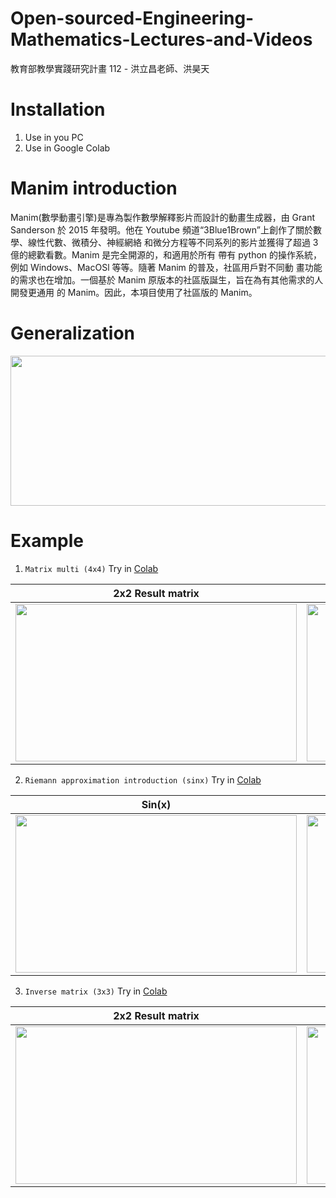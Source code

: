 # Open-sourced-Engineering-Mathematics-Lectures-and-Videos
教育部教學實踐研究計畫 112 - 洪立昌老師、洪昊天

# Installation

1. Use in you PC
2. Use in Google Colab 

# Manim introduction
Manim(數學動畫引擎)是專為製作數學解釋影片而設計的動畫生成器，由 Grant Sanderson 於 2015 年發明。他在 Youtube 頻道“3Blue1Brown”上創作了關於數學、線性代數、微積分、神經網絡 和微分方程等不同系列的影片並獲得了超過 3 億的總歡看數。Manim 是完全開源的，和適用於所有 帶有 python 的操作系統，例如 Windows、MacOSl 等等。隨著 Manim 的普及，社區用戶對不同動 畫功能的需求也在增加。一個基於 Manim 原版本的社區版誕生，旨在為有其他需求的人開發更通用 的 Manim。因此，本項目使用了社區版的 Manim。


# Generalization

<img src="https://github.com/isaacgbhk/Open-sourced-Engineering-Mathematics-Lectures-and-Videos/blob/main/Demo/MatrixMulti_Colab.gif" width="900" height="240">

# Example 
1. `Matrix multi (4x4)` Try in [Colab](https://drive.google.com/file/d/1SutSamgFVJxuQFP5_vDAQiy9MTeivPm_/view?usp=sharing)
  
2x2 Result matrix             |  2x3 Result matrix
:-------------------------:|:-------------------------:
<img src="https://github.com/isaacgbhk/Open-sourced-Engineering-Mathematics-Lectures-and-Videos/blob/main/Demo/MatrixMulti_2x2.gif" width="450" height="252">  |  <img src="https://github.com/isaacgbhk/Open-sourced-Engineering-Mathematics-Lectures-and-Videos/blob/main/Demo/MatrixMulti_2x3.gif" width="450" height="252">

2. `Riemann approximation introduction (sinx)` Try in [Colab](https://drive.google.com/file/d/1eS5L8gvYqzUMSzljNrKJ2luhI0cMO3qM/view?usp=sharing)

  
Sin(x)             |  Cos(x)
:-------------------------:|:-------------------------:
<img src="https://github.com/isaacgbhk/Open-sourced-Engineering-Mathematics-Lectures-and-Videos/blob/main/Demo/IntegrateArea_sin.gif" width="450" height="252">  |  <img src="https://github.com/isaacgbhk/Open-sourced-Engineering-Mathematics-Lectures-and-Videos/blob/main/Demo/IntegrateArea_cos.gif" width="450" height="252">

  
3. `Inverse matrix (3x3)` Try in [Colab](https://drive.google.com/file/d/1Zv6XxWXivByXfGLP_jUFQ8JQVvwpXexj/view?usp=sharing)

2x2 Result matrix             |  2x2 Result matrix
:-------------------------:|:-------------------------:
<img src="https://github.com/isaacgbhk/Open-sourced-Engineering-Mathematics-Lectures-and-Videos/blob/main/Demo/Inverse%20Matrix_2x2_1.gif" width="450" height="252">  |  <img src="https://github.com/isaacgbhk/Open-sourced-Engineering-Mathematics-Lectures-and-Videos/blob/main/Demo/Inverse%20Matrix_2x2_2.gif" width="450" height="252">
